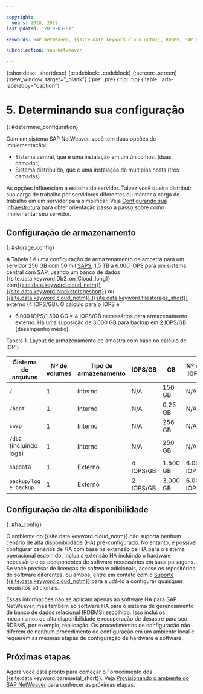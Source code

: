 ```yaml
---

copyright:
  years: 2018, 2019
lastupdated: "2019-03-01"

keywords: SAP NetWeaver, {{site.data.keyword.cloud_notm}}, RDBMS, SAP Application Performance Standards, SAPS, SAP Certified, database

subcollection: sap-netweaver

---
```


{:shortdesc: .shortdesc}
{:codeblock: .codeblock}
{:screen: .screen}
{:new_window: target="_blank"}
{:pre: .pre}
{:tip: .tip}
{:table: .aria-labeledby="caption"}


# 5. Determinando sua configuração
{: #determine_configuration}

Com um sistema SAP NetWeaver, você tem duas opções de implementação:
  * Sistema central, que é uma instalação em um único host (duas camadas)
  * Sistema distribuído, que é uma instalação de múltiplos hosts (três camadas)

As opções influenciam a escolha do servidor. Talvez você queira distribuir sua carga de trabalho por servidores diferentes ou manter a carga de trabalho em um servidor para simplificar. Veja [Configurando sua infraestrutura](/docs/infrastructure/sap-netweaver?topic=sap-netweaver-set_up_infrastructure#set_up_infrastructure) para obter orientação passo a passo sobre como implementar seu servidor.

## Configuração de armazenamento
{: #storage_config}

A Tabela 1 é uma configuração de armazenamento de amostra para um servidor 256 GB com 50 mil [SAPS](/docs/infrastructure/sap-netweaver?topic=sap-netweaver-size_the_server#size_the_server), 1,5 TB a 6.000 IOPS para um sistema central com SAP, usando um banco de dados {{site.data.keyword.Db2_on_Cloud_long}} com[{{site.data.keyword.cloud_notm}} {{site.data.keyword.blockstorageshort}}](/docs/infrastructure/BlockStorage?topic=BlockStorage-getting-started#getting-started) ou [{{site.data.keyword.cloud_notm}} {{site.data.keyword.filestorage_short}}](/docs/infrastructure/FileStorage?topic=FileStorage-getting-started#getting-started) externo (4 IOPS/GB). O cálculo para o IOPS é

  * 6.000 IOPS/1.500 GG = 4 IOPS/GB necessários para armazenamento externo. Há uma suposição de 3.000 GB para backup em 2 IOPS/GB (desempenho médio).

Tabela 1. Layout de armazenamento de amostra com base no cálculo de IOPS

| Sistema de arquivos | Nº de volumes | Tipo de armazenamento | IOPS/GB | GB | Nº de IOPS |
| --- | --- | --- | --- | --- | --- |
| `/` | 1 | Interno | N/A | 150 GB | N/A |
| `/boot` | 1 | Interno | N/A | 0,25 GB | N/A |
| `swap` | 1 | Interno | N/A | 256 GB | N/A |
| `/db2` (incluindo logs) | 1 | Interno | N/A | 250 GB | N/A |
| `sapdata` | 1 | Externo | 4 IOPS/GB | 1.500 GB | 6.000 IOPS |
| `backup/log e backup` | 1 | Externo | 2 IOPS/GB | 3.000 GB | 6.000 IOPS |

## Configuração de alta disponibilidade
{: #ha_config}

O ambiente do {{site.data.keyword.cloud_notm}} não suporta nenhum cenário de alta disponibilidade (HA) pré-configurado. No entanto, é possível configurar cenários de HA com base na extensão de HA para o sistema operacional escolhido. Inclua a extensão HA incluindo o hardware necessário e os componentes de software necessários em suas paisagens. Se você precisar de licenças de software
adicionais, acesse os repositórios de software diferentes, ou ambos, entre em contato com o [Suporte {{site.data.keyword.cloud_notm}}](/docs/get-support?topic=get-support-getting-customer-support#getting-customer-support) para
ajudá-lo a configurar quaisquer requisitos adicionais.

Essas informações não se aplicam apenas ao software HA para SAP NetWeaver, mas também ao software HA para o sistema de gerenciamento de banco de dados relacional (RDBMS) escolhido. Isso inclui os mecanismos de alta disponibilidade e recuperação de desastre para seu RDBMS, por exemplo, replicação. Os procedimentos de configuração não diferem de nenhum procedimento de configuração em um ambiente local e requerem as mesmas etapas de configuração de hardware e software.

## Próximas etapas

Agora você está pronto para começar o Fornecimento dos {{site.data.keyword.baremetal_short}}. Veja [Provisionando o ambiente do SAP NetWeaver](/docs/infrastructure/sap-netweaver?topic=sap-netweaver-provision_environment#provision_environment) para conhecer as próximas etapas.
